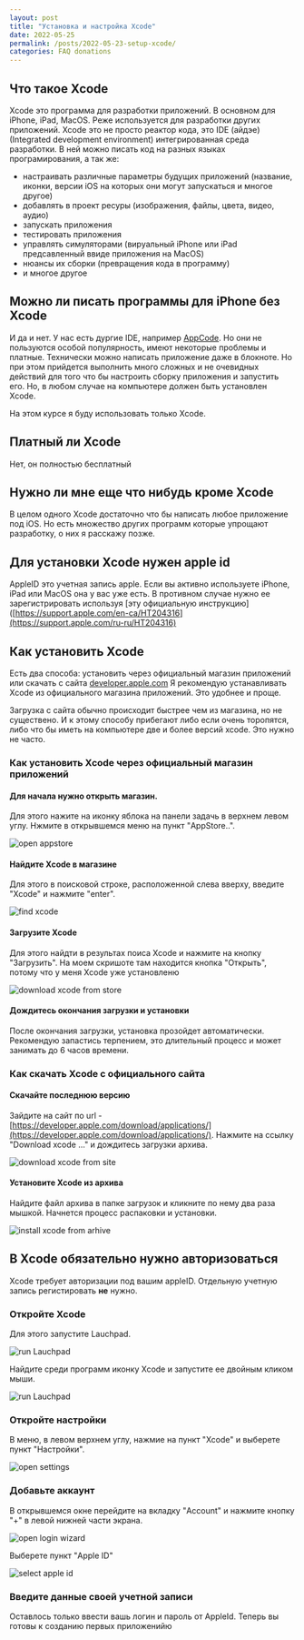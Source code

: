 ```yaml
---
layout: post
title: "Установка и настройка Xcode"
date: 2022-05-25
permalink: /posts/2022-05-23-setup-xcode/
categories: FAQ donations
---
```


## Что такое Xcode

Xcode это программа для разработки приложений. В основном для iPhone, iPad, MacOS. Реже используется для разработки других приложений.
Xcode это не просто реактор кода, это IDE (айдэе) (Integrated development environment) интегрированная среда разработки.
В ней можно писать код на разных языках програмирования, а так же:
* настраивать различные параметры будущих приложений (название, иконки, версии iOS на которых они могут запускаться и многое другое)
* добавлять в проект ресуры (изображения, файлы, цвета, видео, аудио)
* запускать приложения
* тестировать приложения
* управлять симуляторами (вируальный iPhone или iPad предсавленный ввиде приложения на MacOS)
* нюансы их сборки (превращения кода в программу)
* и многое другое

## Можно ли писать программы для iPhone без Xcode

И да и нет. 
У нас есть дургие IDE, например [AppCode](https://www.jetbrains.com/ru-ru/objc/). Но они не пользуются особой популярность, имеют некоторые проблемы и платные.
Технически можно написать приложение даже в блокноте. Но при этом прийдется выполнить много сложных и не очевидных действий для того что бы настроить сборку приложения и запустить его.
Но, в любом случае на компьютере должен быть установлен Xcode.

На этом курсе я буду использовать только Xcode.

## Платный ли Xcode

Нет, он полностью бесплатный

## Нужно ли мне еще что нибудь кроме Xcode

В целом одного Xcode достаточно что бы написать любое приложение под iOS. Но есть множество других программ которые упрощают разработку, о них я расскажу позже.

## Для установки Xcode нужен apple id

AppleID это учетная запись apple. Если вы активно используете iPhone, iPad или MacOS она у вас уже есть. 
В противном случае нужно ее зарегистрировать используя [эту официальную инструкцию]([https://support.apple.com/en-ca/HT204316](https://support.apple.com/ru-ru/HT204316)

## Как установить Xcode

Есть два способа: установить через официальный магазин приложений или скачать с сайта [developer.apple.com](https://developer.apple.com/download/applications/)
Я рекомендую устанавливать Xcode из официального магазина приложений. Это удобнее и проще.

Загрузка с сайта обычно происходит быстрее чем из магазина, но не существено. И к этому способу прибегают либо если очень торопятся, либо что бы иметь на компьютере две и более версий xcode. Это нужно не часто.

### Как установить Xcode через официальный магазин приложений

#### Для начала нужно открыть магазин. 

Для этого нажите на иконку яблока на панели задачь в верхнем левом углу. Нжмите в открывшемся меню на пункт "AppStore..".

![open appstore](/docs/assets/setup_xcode/1.png)

#### Найдите Xcode в магазине

Для этого в поисковой строке, расположенной слева вверху, введите "Xcode" и нажмите "enter".

![find xcode](/docs/assets/setup_xcode/2.png)

#### Загрузите Xcode

Для этого найдти в результах поиса Xcode и нажмите на кнопку "Загрузить". На моем скришоте там находится кнопка "Открыть", потому что у меня Xcode уже установленю

![download xcode from store](/docs/assets/setup_xcode/3.png)

#### Дождитесь окончания загрузки и установки

После окончания загрузки, установка прозойдет автоматически.
Рекомендую запастись терпением, это длительный процесс и может занимать до 6 часов времени.


### Как скачать Xcode с официального сайта

#### Скачайте последнюю версию

Зайдите на сайт по url - [https://developer.apple.com/download/applications/](https://developer.apple.com/download/applications/).
Нажмите на ссылку "Download xcode ..." и дождитесь загрузки архива.

![download xcode from site](/docs/assets/setup_xcode/4.png)

#### Установите Xcode из архива

Найдите файл архива в папке загрузок и кликните по нему два раза мышкой. Начнется процесс распаковки и установки.

![install xcode from arhive](/docs/assets/setup_xcode/5.png)

## В Xcode обязательно нужно авторизоваться

Xcode требует авторизации под вашим appleID. Отдельную учетную запись регистировать **не** нужно.

### Откройте Xcode

Для этого запустите Lauchpad.

![run Lauchpad](/docs/assets/setup_xcode/9.png)

Найдите среди программ иконку Xcode и запустите ее двойным кликом мыши.

![run Lauchpad](/docs/assets/setup_xcode/10.png)

### Откройте настройки

В меню, в левом верхнем углу, нажмие на пункт "Xcode" и выберете пункт "Настройки".

![open settings](/docs/assets/setup_xcode/6.png)

### Добавьте аккаунт

В открывшемся окне перейдите на вкладку "Account" и нажмите кнопку "+" в левой нижней части экрана.

![open login wizard](/docs/assets/setup_xcode/7.png)

Выберете пункт "Apple ID"

![select apple id](/docs/assets/setup_xcode/8.png)

### Введите данные своей учетной записи

Оставлось только ввести вашь логин и пароль от AppleId. Теперь вы готовы к созданию первых приложенийю

